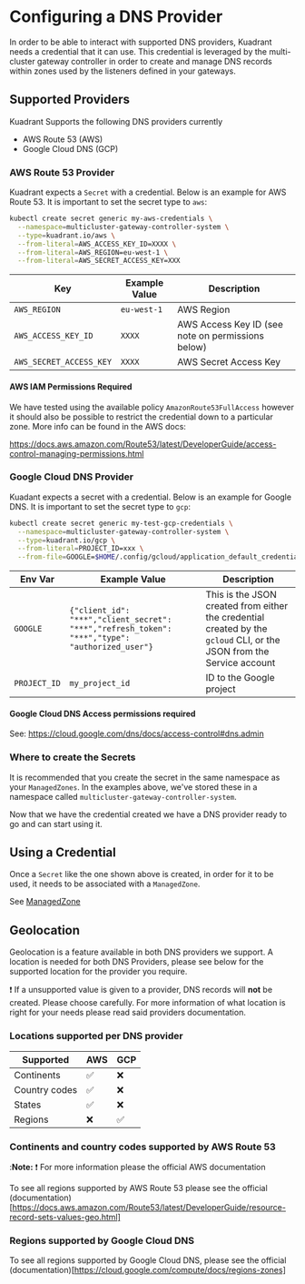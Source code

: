 # Configuring a DNS Provider 

In order to be able to interact with supported DNS providers, Kuadrant needs a credential that it can use. This credential is leveraged by the multi-cluster gateway controller in order to create and manage DNS records within zones used by the listeners defined in your gateways.


## Supported Providers

Kuadrant Supports the following DNS providers currently

- AWS Route 53 (AWS)
- Google Cloud DNS (GCP)

### AWS Route 53 Provider

Kuadrant expects a `Secret` with a credential. Below is an example for AWS Route 53. It is important to set the secret type to `aws`:


```bash
kubectl create secret generic my-aws-credentials \
  --namespace=multicluster-gateway-controller-system \
  --type=kuadrant.io/aws \
  --from-literal=AWS_ACCESS_KEY_ID=XXXX \
  --from-literal=AWS_REGION=eu-west-1 \
  --from-literal=AWS_SECRET_ACCESS_KEY=XXX
```

| Key                      | Example Value           | Description                                           |
|--------------------------|-------------------------|-------------------------------------------------------|
| `AWS_REGION`             | `eu-west-1`             | AWS Region                                            |
| `AWS_ACCESS_KEY_ID`      | `XXXX`                  | AWS Access Key ID (see note on permissions below)     |
| `AWS_SECRET_ACCESS_KEY`  | `XXXX`                  | AWS Secret Access Key                                 |

#### AWS IAM Permissions Required 
We have tested using the available policy `AmazonRoute53FullAccess` however it should also be possible to restrict the credential down to a particular zone. More info can be found in the AWS docs:

https://docs.aws.amazon.com/Route53/latest/DeveloperGuide/access-control-managing-permissions.html

### Google Cloud DNS Provider

Kuadant expects a secret with a credential. Below is an example for Google DNS. It is important to set the secret type to `gcp`:

```bash
kubectl create secret generic my-test-gcp-credentials \
  --namespace=multicluster-gateway-controller-system \
  --type=kuadrant.io/gcp \
  --from-literal=PROJECT_ID=xxx \
  --from-file=GOOGLE=$HOME/.config/gcloud/application_default_credentials.json
```

| Env Var      | Example Value                                                                                  | Description                                                                                                           |
|--------------|------------------------------------------------------------------------------------------------|-----------------------------------------------------------------------------------------------------------------------|
| `GOOGLE`     | `{"client_id": "***","client_secret": "***","refresh_token": "***","type": "authorized_user"}` | This is the JSON created from either the credential created by the `gcloud` CLI, or the JSON from the Service account |
| `PROJECT_ID` | `my_project_id`                                                                                | ID to the Google project                                                                                              |


#### Google Cloud DNS Access permissions required
See: https://cloud.google.com/dns/docs/access-control#dns.admin


### Where to create the Secrets

It is recommended that you create the secret in the same namespace as your `ManagedZones`. In the examples above, we've stored these in a namespace called `multicluster-gateway-controller-system`.

Now that we have the credential created we have a DNS provider ready to go and can start using it.

## Using a Credential

Once a `Secret` like the one shown above is created, in order for it to be used, it needs to be associated with a `ManagedZone`. 

See [ManagedZone](managed-zone.md)


## Geolocation

Geolocation is a feature available in both DNS providers we support. A location is needed for both DNS Providers, please see below for the supported location for the provider you require.

:exclamation:
If a unsupported value is given to a provider, DNS records will **not** be created. Please choose carefully. For more information of what location is right for your needs please read said providers documentation. 

### Locations supported per DNS provider

| Supported     | AWS | GCP |
|---------------|-----|-----|
| Continents    | :white_check_mark: |  :x: |
| Country codes | :white_check_mark: |  :x:  |
| States        | :white_check_mark: |  :x:  |
| Regions       |  :x:  | :white_check_mark: |  

### Continents and country codes supported by AWS Route 53

:**Note:** :exclamation: For more information please the official AWS documentation 

To see all regions supported by AWS Route 53 please see the official (documentation)[https://docs.aws.amazon.com/Route53/latest/DeveloperGuide/resource-record-sets-values-geo.html]

### Regions supported by Google Cloud DNS

To see all regions supported by Google Cloud DNS, please see the official (documentation)[https://cloud.google.com/compute/docs/regions-zones]


